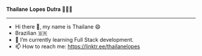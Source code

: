 𝐓𝐡𝐚𝐢𝐥𝐚𝐧𝐞 𝐋𝐨𝐩𝐞𝐬 𝐃𝐮𝐭𝐫𝐚 🧑🏽‍💻
________________________________________


- Hi there 👋, my name is Thailane 😄
- Brazilian 🇧🇷
- 🌱 I’m currently learning Full Stack development.
- 📫 How to reach me: https://linktr.ee/thailanelopes
